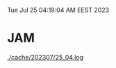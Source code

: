 Tue Jul 25 04:19:04 AM EEST 2023
# JAM
<a href='./cache/202307/25_04.log'>./cache/202307/25_04.log</a>
